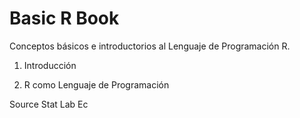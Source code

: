 Basic R Book 
====

Conceptos básicos e introductorios al Lenguaje de Programación R.

1) Introducción

2) R como Lenguaje de Programación


Source Stat Lab Ec

